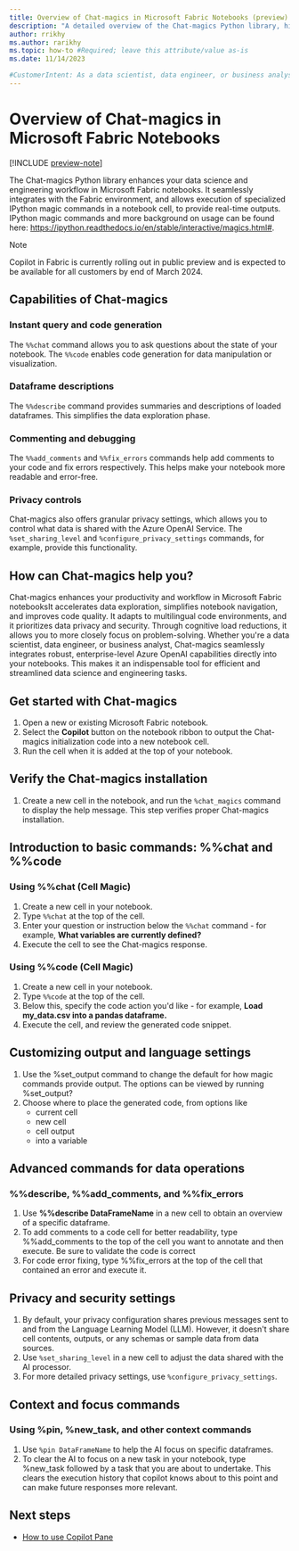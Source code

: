 ```yaml
---
title: Overview of Chat-magics in Microsoft Fabric Notebooks (preview)
description: "A detailed overview of the Chat-magics Python library, highlighting its capabilities for invoking IPython magic commands in Microsoft Fabric notebooks."
author: rrikhy
ms.author: rarikhy
ms.topic: how-to #Required; leave this attribute/value as-is
ms.date: 11/14/2023

#CustomerIntent: As a data scientist, data engineer, or business analyst using notebooks in Microsoft Fabric, I want to understand the capabilities of the Chat-magics library to enhance my notebook interactions.
---
```

# Overview of Chat-magics in Microsoft Fabric Notebooks

[!INCLUDE [preview-note](../includes/feature-preview-note.md)]

The Chat-magics Python library enhances your data science and engineering workflow in Microsoft Fabric notebooks. It seamlessly integrates with the Fabric environment, and allows execution of specialized IPython magic commands in a notebook cell, to provide real-time outputs. IPython magic commands and more background on usage can be found here: https://ipython.readthedocs.io/en/stable/interactive/magics.html#. 

> [!NOTE]
> Copilot in Fabric is currently rolling out in public preview and is expected to be available for all customers by end of March 2024. 

## Capabilities of Chat-magics

### Instant query and code generation

The `%%chat` command allows you to ask questions about the state of your notebook. The `%%code` enables code generation for data manipulation or visualization.

### Dataframe descriptions

The `%%describe` command provides summaries and descriptions of loaded dataframes. This simplifies the data exploration phase.

### Commenting and debugging

The `%%add_comments` and `%%fix_errors` commands help add comments to your code and fix errors respectively. This helps make your notebook more readable and error-free.

### Privacy controls

Chat-magics also offers granular privacy settings, which allows you to control what data is shared with the Azure OpenAI Service. The `%set_sharing_level` and `%configure_privacy_settings` commands, for example, provide this functionality.

## How can Chat-magics help you?

Chat-magics enhances your productivity and workflow in Microsoft Fabric notebooksIt accelerates data exploration, simplifies notebook navigation, and improves code quality. It adapts to multilingual code environments, and it prioritizes data privacy and security. Through cognitive load reductions, it allows you to more closely focus on problem-solving. Whether you're a data scientist, data engineer, or business analyst, Chat-magics seamlessly integrates robust, enterprise-level Azure OpenAI capabilities directly into your notebooks. This makes it an indispensable tool for efficient and streamlined data science and engineering tasks.

## Get started with Chat-magics

1. Open a new or existing Microsoft Fabric notebook.
1. Select the **Copilot** button on the notebook ribbon to output the Chat-magics initialization code into a new notebook cell.
1. Run the cell when it is added at the top of your notebook.

## Verify the Chat-magics installation

1. Create a new cell in the notebook, and run the `%chat_magics` command to display the help message. This step verifies proper Chat-magics installation.

## Introduction to basic commands: %%chat and %%code

### Using %%chat (Cell Magic)

1. Create a new cell in your notebook.
1. Type `%%chat` at the top of the cell.
1. Enter your question or instruction below the `%%chat` command - for example, **What variables are currently defined?**
1. Execute the cell to see the Chat-magics response.

### Using %%code (Cell Magic)

1. Create a new cell in your notebook.
1. Type `%%code` at the top of the cell.
1. Below this, specify the code action you'd like - for example, **Load my_data.csv into a pandas dataframe.**
1. Execute the cell, and review the generated code snippet.

## Customizing output and language settings

1. Use the %set_output command to change the default for how magic commands provide output. The options can be viewed by running %set_output?
1. Choose where to place the generated code, from options like
   - current cell
   - new cell
   - cell output
   - into a variable

## Advanced commands for data operations

### %%describe, %%add_comments, and %%fix_errors
1. Use **%%describe DataFrameName** in a new cell to obtain an overview of a specific dataframe.
1. To add comments to a code cell for better readability, type %%add_comments to the top of the cell you want to annotate and then execute. Be sure to validate the code is correct
1. For code error fixing, type %%fix_errors at the top of the cell that contained an error and execute it.

## Privacy and security settings

1. By default, your privacy configuration shares previous messages sent to and from the Language Learning Model (LLM). However, it doesn't share cell contents, outputs, or any schemas or sample data from data sources.
1. Use `%set_sharing_level` in a new cell to adjust the data shared with the AI processor.
3. For more detailed privacy settings, use `%configure_privacy_settings`.

## Context and focus commands

### Using %pin, %new_task, and other context commands

1. Use `%pin DataFrameName` to help the AI focus on specific dataframes.
2. To clear the AI to focus on a new task in your notebook, type %new_task followed by a task that you are about to undertake. This clears the execution history that copilot knows about to this point and can make future responses more relevant.

## Next steps

- [How to use Copilot Pane](./copilot-notebooks-chat-pane.md)